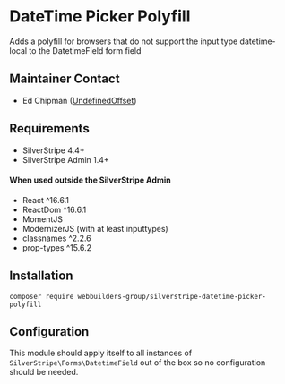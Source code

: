 DateTime Picker Polyfill
=================
Adds a polyfill for browsers that do not support the input type datetime-local to the DatetimeField form field

## Maintainer Contact
* Ed Chipman ([UndefinedOffset](https://github.com/UndefinedOffset))


## Requirements
* SilverStripe 4.4+
* SilverStripe Admin 1.4+

#### When used outside the SilverStripe Admin
* React ^16.6.1
* ReactDom ^16.6.1
* MomentJS
* ModernizerJS (with at least inputtypes)
* classnames ^2.2.6
* prop-types ^15.6.2


## Installation
```
composer require webbuilders-group/silverstripe-datetime-picker-polyfill
```

## Configuration
This module should apply itself to all instances of `SilverStripe\Forms\DatetimeField` out of the box so no configuration should be needed.
